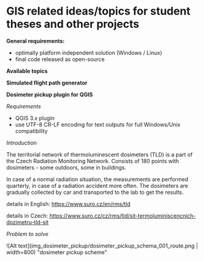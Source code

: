 # GIS related ideas/topics for student theses and other projects

**General requirements:**
- optimally platform independent solution (Windows / Linux)
- final code released as open-source

**Available topics**

**Simulated flight path generator**



**Dosimeter pickup plugin for QGIS**

*Requirements*
- QGIS 3.x plugin
- use UTF-8 CR-LF encoding for text outputs for full Windows/Unix compatibility

*Introduction*

The territorial network of thermoluminescent dosimeters (TLD) is a part of the Czech Radiation Monitoring Network. Consists of 180 points with dosimeters - some outdoors, some in buildings.

In case of a normal radiation situation, the measurements are performed quarterly, in case of a radiation accident more often. The dosimeters are gradually collected by car and transported to the lab to get the results.

details in English:
https://www.suro.cz/en/rms/tld

details in Czech:
https://www.suro.cz/cz/rms/tld/sit-termoluminiscencnich-dozimetru-tld-sit

*Problem to solve*

![Alt text](img_dosimeter_pickup/dosimeter_pickup_schema_001_route.png | width=800) "dosimeter pickup scheme"
